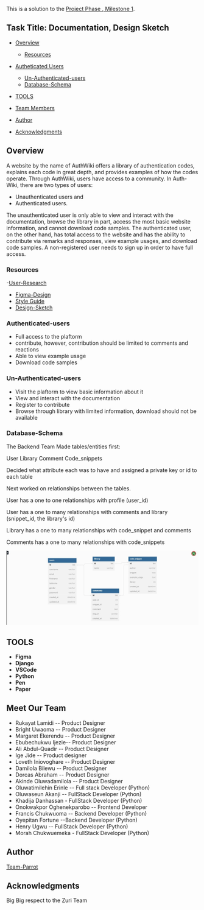 This is a solution to the [Project Phase , Milestone 1](https://w2pp.zuriboard.com/dashboard/team/148/task/45).

## Task Title: Documentation, Design Sketch


- [Overview](#overview)
  - [Resources](#Resources)
- [Autheticated Users](#Autheticated-Users)
  - [Un-Authenticated-users](#Un-Authenticated-users) 
  - [Database-Schema](#Database-Schema) 
  
- [TOOLS](#TOOLS)
- [Team Members](#Meet-Our-Team)
- [Author](#Author)
- [Acknowledgments](#Acknowledgments)

## Overview

A website by the name of AuthWiki offers a library of
authentication codes, explains each code in great depth,
and provides examples of how the codes operate.
Through AuthWiki, users have access to a community. In Auth-Wiki,
there are two types of users:
* Unauthenticated users and
* Authenticated users.

The unauthenticated user is only able to view and interact
with the documentation, browse the library in part,
access the most basic website information, and cannot download
code samples. The authenticated user, on the other hand, has
total access to the website and has the ability to contribute
via remarks and responses, view example usages, and download
code samples.
A non-registered user needs to sign up in order to have full access.

### Resources


 -[User-Research](https://www.figma.com/file/LJ5wmuoeKKIy59ENkW4nwM/USER-RESEARCH-(TEAM-PARROT)?node-id=0%3A1&t=iBcPUzWceGbFRBPE-1)
 - [Figma-Design](https://www.figma.com/file/sND8VLhfgWLIyNkJ5jTLeG/Team-Parrot?t=iBcPUzWceGbFRBPE-1)
  - [Style Guide]()
 - [Design-Sketch](https://www.figma.com/file/sND8VLhfgWLIyNkJ5jTLeG/Team-Parrot?node-id=186%3A75&t=tlVN5wBtH8bEtc73-1)




### Authenticated-users
- Full access to the plaftorm
- contribute, however, contribution should be limited to comments and reactions
- Able to view example usage
- Download code samples
### Un-Authenticated-users
- Visit the plaftorm to view basic information about it
- View and interact with the documentation
- Register to contribute
- Browse through library with limited information, download should not be available
### Database-Schema

The Backend Team Made tables/entities first:

User
Library
Comment
Code_snippets

Decided what attribute each was to have and assigned a private key or id to each table

Next worked on relationships between the tables.

User has a one to one  relationships with profile (user_id)

User has a one to many  relationships with comments and library (snippet_id, the library's id)

Library has a one to many  relationships with code_snippet and comments

Comments has a one to many  relationships with code_snippets

![](./auth_wiki/account/static/img/img.jpeg)
## TOOLS

- **Figma**
- **Django**
- **VSCode**
- **Python**
- **Pen**
- **Paper**


## Meet Our Team

- Rukayat Lamidi -- Product Designer
- Bright Uwaoma -- Product Designer
- Margaret Ekerendu -- Product Designer
- Ebubechukwu Ijezie-- Product Designer
- Ali Abdul-Quadir --  Product Designer
- Ige Jide  -- Product designer
- Loveth Iniovoghare  -- Product Designer
- Damilola Bilewu -- Product Designer
- Dorcas Abraham -- Product Designer
- Akinde Oluwadamilola -- Product Designer
- Oluwatimilehin Erinle -- Full stack Developer (Python)
- Oluwaseun Akanji -- FullStack Developer (Python)
- Khadija Danhassan - FullStack Developer (Python)
- Onokwakpor Oghenekparobo -- Frontend Developer
- Francis Chukwuoma -- Backend Developer (Python)
- Oyepitan Fortune --Backend Developer (Python)
- Henry Ugwu -- FullStack Developer (Python)
- Morah Chukwuemeka - FullStack Developer (Python)

## Author

 [Team-Parrot](https://github.com/zuri-training/Auth_wiki-Team-Parrot)

## Acknowledgments

Big Big respect to the Zuri Team
